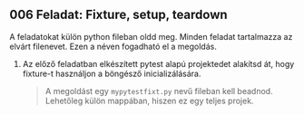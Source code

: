 ## 006 Feladat: Fixture, setup, teardown

A feladatokat külön python fileban oldd meg. Minden feladat tartalmazza az elvárt filenevet. Ezen a néven fogadható el a megoldás.

1)  Az előző feladatban elkészített pytest alapú projektedet alakítsd át, hogy fixture-t használjon a böngésző inicializálására.
    > A megoldást egy `mypytestfixt.py` nevű fileban kell beadnod. Lehetőleg külön mappában, hiszen ez egy teljes projek.